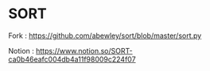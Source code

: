 # SORT
Fork : https://github.com/abewley/sort/blob/master/sort.py

Notion : https://www.notion.so/SORT-ca0b46eafc004db4a11f98009c224f07
